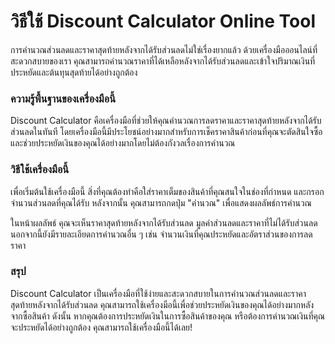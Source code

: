 วิธีใช้ Discount Calculator Online Tool
=======================================

การคำนวณส่วนลดและราคาสุดท้ายหลังจากได้รับส่วนลดไม่ใช่เรื่องยากแล้ว ด้วยเครื่องมือออนไลน์ที่สะดวกสบายของเรา คุณสามารถคำนวณราคาที่ได้เหลือหลังจากได้รับส่วนลดและเข้าใจปริมาณเงินที่ประหยัดและต้นทุนสุดท้ายได้อย่างถูกต้อง

### ความรู้พื้นฐานของเครื่องมือนี้

Discount Calculator คือเครื่องมือที่ช่วยให้คุณคำนวณการลดราคาและราคาสุดท้ายหลังจากได้รับส่วนลดในทันที โดยเครื่องมือนี้มีประโยชน์อย่างมากสำหรับการเช็คราคาสินค้าก่อนที่คุณจะตัดสินใจซื้อ และช่วยประหยัดเงินของคุณได้อย่างมากโดยไม่ต้องกังวลเรื่องการคำนวณ

### วิธีใช้เครื่องมือนี้

เพื่อเริ่มต้นใช้เครื่องมือนี้ สิ่งที่คุณต้องทำคือใส่ราคาเต็มของสินค้าที่คุณสนใจในช่องที่กำหนด และกรอกจำนวนส่วนลดที่คุณได้รับ หลังจากนั้น คุณสามารถกดปุ่ม "คำนวณ" เพื่อแสดงผลลัพธ์การคำนวณ

ในหน้าผลลัพธ์ คุณจะเห็นราคาสุดท้ายหลังจากได้รับส่วนลด มูลค่าส่วนลดและราคาที่ไม่ได้รับส่วนลด นอกจากนี้ยังมีรายละเอียดการคำนวณอื่น ๆ เช่น จำนวนเงินที่คุณประหยัดและอัตราส่วนของการลดราคา

### สรุป

Discount Calculator เป็นเครื่องมือที่ใช้ง่ายและสะดวกสบายในการคำนวณส่วนลดและราคาสุดท้ายหลังจากได้รับส่วนลด คุณสามารถใช้เครื่องมือนี้เพื่อช่วยประหยัดเงินของคุณได้อย่างมากหลังจากซื้อสินค้า ดังนั้น หากคุณต้องการประหยัดเงินในการซื้อสินค้าของคุณ หรือต้องการคำนวณเงินที่คุณจะประหยัดได้อย่างถูกต้อง คุณสามารถใช้เครื่องมือนี้ได้เลย!